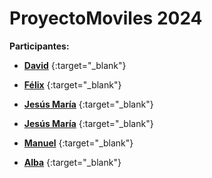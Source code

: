 # ProyectoMoviles 2024

**Participantes:**

- [**David**](https://github.com/davidbelesp) {:target="_blank"}

- [**Félix**](https://github.com/felixieshna) {:target="_blank"}

- [**Jesús María**](https://github.com/jesusmariaieshna) {:target="_blank"}

- [**Jesús María**](https://github.com/joseantoniorbieshna) {:target="_blank"}

- [**Manuel**](https://github.com/ManuCB1) {:target="_blank"}

- [**Alba**](https://github.com/Albamunru) {:target="_blank"}




